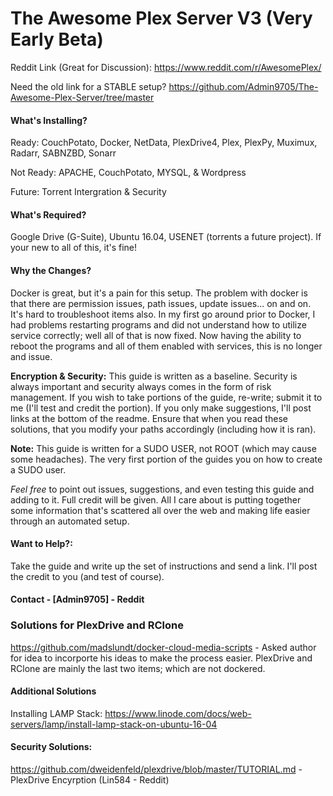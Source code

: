 # The Awesome Plex Server V3 (Very Early Beta)

Reddit Link (Great for Discussion): https://www.reddit.com/r/AwesomePlex/

Need the old link for a STABLE setup? https://github.com/Admin9705/The-Awesome-Plex-Server/tree/master

#### What's Installing?

Ready:      CouchPotato, Docker, NetData, PlexDrive4, Plex, PlexPy, Muximux, Radarr, SABNZBD, Sonarr

Not Ready:  APACHE, CouchPotato, MYSQL, & Wordpress

Future:     Torrent Intergration & Security

#### What's Required?
Google Drive (G-Suite), Ubuntu 16.04, USENET (torrents a future project).  If your new to all of this, it's fine!

#### Why the Changes?
Docker is great, but it's a pain for this setup.  The problem with docker is that there are permission issues, path issues, update issues... on and on.  It's hard to troubleshoot items also.  In my first go around prior to Docker, I had problems restarting programs and did not understand how to utilize service correctly; well all of that is now fixed.  Now having the ability to reboot the programs and all of them enabled with services, this is no longer and issue.

**Encryption & Security:** This guide is written as a baseline.  Security is always important and security always comes in the form of risk management.  If you wish to take portions of the guide, re-write; submit it to me (I'll test and credit the portion).  If you only make suggestions, I'll post links at the bottom of the readme.  Ensure that when you read these solutions, that you modify your paths accordingly (including how it is ran).

**Note:** This guide is written for a SUDO USER, not ROOT (which may cause some headaches).  The very first portion of the guides you on how to create a SUDO user.

*Feel free* to point out issues, suggestions, and even testing this guide and adding to it.  Full credit will be given.  All I care about is putting together some information that's scattered all over the web and making life easier through an automated setup.

#### Want to Help?:
Take the guide and write up the set of instructions and send a link.  I'll post the credit to you (and test of course).

#### Contact  - [Admin9705] - Reddit

### Solutions for PlexDrive and RClone
https://github.com/madslundt/docker-cloud-media-scripts - Asked author for idea to incorporte his ideas to make the process easier.  PlexDrive and RClone are mainly the last two items; which are not dockered.

#### Additional Solutions
Installing LAMP Stack: https://www.linode.com/docs/web-servers/lamp/install-lamp-stack-on-ubuntu-16-04

#### Security Solutions:
https://github.com/dweidenfeld/plexdrive/blob/master/TUTORIAL.md - PlexDrive Encyrption (Lin584 - Reddit) 
